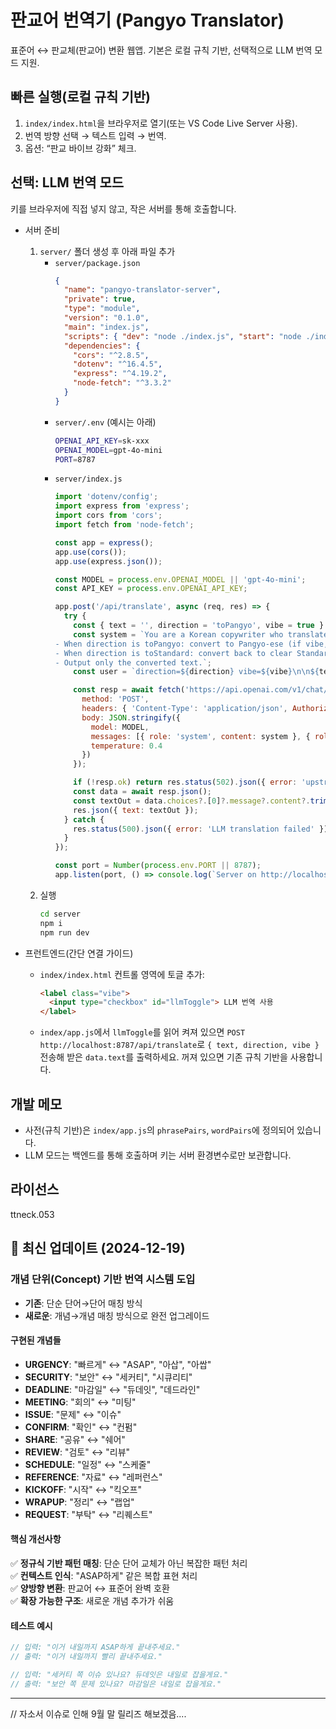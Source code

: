 # 판교어 번역기 (Pangyo Translator)

표준어 ↔ 판교체(판교어) 변환 웹앱. 기본은 로컬 규칙 기반, 선택적으로 LLM 번역 모드 지원.

## 빠른 실행(로컬 규칙 기반)
1) `index/index.html`을 브라우저로 열기(또는 VS Code Live Server 사용).
2) 번역 방향 선택 → 텍스트 입력 → 번역.
3) 옵션: “판교 바이브 강화” 체크.

## 선택: LLM 번역 모드
키를 브라우저에 직접 넣지 않고, 작은 서버를 통해 호출합니다.

- 서버 준비
  1) `server/` 폴더 생성 후 아래 파일 추가
     - `server/package.json`
       ```json
       {
         "name": "pangyo-translator-server",
         "private": true,
         "type": "module",
         "version": "0.1.0",
         "main": "index.js",
         "scripts": { "dev": "node ./index.js", "start": "node ./index.js" },
         "dependencies": {
           "cors": "^2.8.5",
           "dotenv": "^16.4.5",
           "express": "^4.19.2",
           "node-fetch": "^3.3.2"
         }
       }
       ```
     - `server/.env` (예시는 아래)
       ```bash
       OPENAI_API_KEY=sk-xxx
       OPENAI_MODEL=gpt-4o-mini
       PORT=8787
       ```
     - `server/index.js`
       ```javascript
       import 'dotenv/config';
       import express from 'express';
       import cors from 'cors';
       import fetch from 'node-fetch';

       const app = express();
       app.use(cors());
       app.use(express.json());

       const MODEL = process.env.OPENAI_MODEL || 'gpt-4o-mini';
       const API_KEY = process.env.OPENAI_API_KEY;

       app.post('/api/translate', async (req, res) => {
         try {
           const { text = '', direction = 'toPangyo', vibe = true } = req.body || {};
           const system = `You are a Korean copywriter who translates between Standard Korean and "Pangyo corporate lingo" (판교체).
       - When direction is toPangyo: convert to Pangyo-ese (if vibe, add light corporate flair).
       - When direction is toStandard: convert back to clear Standard Korean.
       - Output only the converted text.`;
           const user = `direction=${direction} vibe=${vibe}\n\n${text}`;

           const resp = await fetch('https://api.openai.com/v1/chat/completions', {
             method: 'POST',
             headers: { 'Content-Type': 'application/json', Authorization: `Bearer ${API_KEY}` },
             body: JSON.stringify({
               model: MODEL,
               messages: [{ role: 'system', content: system }, { role: 'user', content: user }],
               temperature: 0.4
             })
           });

           if (!resp.ok) return res.status(502).json({ error: 'upstream_error' });
           const data = await resp.json();
           const textOut = data.choices?.[0]?.message?.content?.trim() ?? '';
           res.json({ text: textOut });
         } catch {
           res.status(500).json({ error: 'LLM translation failed' });
         }
       });

       const port = Number(process.env.PORT || 8787);
       app.listen(port, () => console.log(`Server on http://localhost:${port}`));
       ```
  2) 실행
     ```bash
     cd server
     npm i
     npm run dev
     ```

- 프런트엔드(간단 연결 가이드)
  - `index/index.html` 컨트롤 영역에 토글 추가:
    ```html
    <label class="vibe">
      <input type="checkbox" id="llmToggle"> LLM 번역 사용
    </label>
    ```
  - `index/app.js`에서 `llmToggle`를 읽어 켜져 있으면 `POST http://localhost:8787/api/translate`로 `{ text, direction, vibe }` 전송해 받은 `data.text`를 출력하세요. 꺼져 있으면 기존 규칙 기반을 사용합니다.

## 개발 메모
- 사전(규칙 기반)은 `index/app.js`의 `phrasePairs`, `wordPairs`에 정의되어 있습니다.
- LLM 모드는 백엔드를 통해 호출하며 키는 서버 환경변수로만 보관합니다.

## 라이선스
ttneck.053

## 🚀 최신 업데이트 (2024-12-19)

### **개념 단위(Concept) 기반 번역 시스템 도입**
- **기존**: 단순 단어→단어 매칭 방식
- **새로운**: 개념→개념 매칭 방식으로 완전 업그레이드

#### **구현된 개념들**
- **URGENCY**: "빠르게" ↔ "ASAP", "아삽", "아쌉"
- **SECURITY**: "보안" ↔ "세커티", "시큐리티"
- **DEADLINE**: "마감일" ↔ "듀데잇", "데드라인"
- **MEETING**: "회의" ↔ "미팅"
- **ISSUE**: "문제" ↔ "이슈"
- **CONFIRM**: "확인" ↔ "컨펌"
- **SHARE**: "공유" ↔ "쉐어"
- **REVIEW**: "검토" ↔ "리뷰"
- **SCHEDULE**: "일정" ↔ "스케줄"
- **REFERENCE**: "자료" ↔ "레퍼런스"
- **KICKOFF**: "시작" ↔ "킥오프"
- **WRAPUP**: "정리" ↔ "랩업"
- **REQUEST**: "부탁" ↔ "리퀘스트"

#### **핵심 개선사항**
✅ **정규식 기반 패턴 매칭**: 단순 단어 교체가 아닌 복잡한 패턴 처리  
✅ **컨텍스트 인식**: "ASAP하게" 같은 복합 표현 처리  
✅ **양방향 변환**: 판교어 ↔ 표준어 완벽 호환  
✅ **확장 가능한 구조**: 새로운 개념 추가가 쉬움  

#### **테스트 예시**
```javascript
// 입력: "이거 내일까지 ASAP하게 끝내주세요."
// 출력: "이거 내일까지 빨리 끝내주세요."

// 입력: "세커티 쪽 이슈 있나요? 듀데잇은 내일로 잡을게요."
// 출력: "보안 쪽 문제 있나요? 마감일은 내일로 잡을게요."

```
---

// 자소서 이슈로 인해 9월 말 릴리즈 해보겠음....
